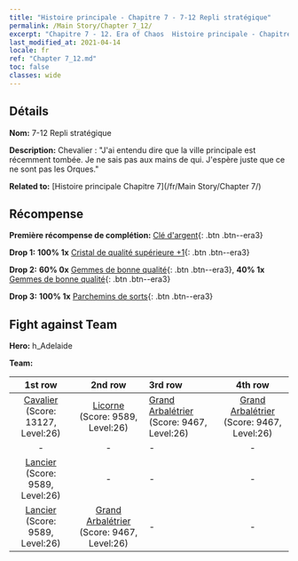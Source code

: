 ```yaml
---
title: "Histoire principale - Chapitre 7 - 7-12 Repli stratégique"
permalink: /Main Story/Chapter 7_12/
excerpt: "Chapitre 7 - 12. Era of Chaos  Histoire principale - Chapitre 7_12. 7-12 Repli stratégique"
last_modified_at: 2021-04-14
locale: fr
ref: "Chapter 7_12.md"
toc: false
classes: wide
---
```


## Détails

 **Nom:** 7-12 Repli stratégique

 **Description:** Chevalier : \"J'ai entendu dire que la ville principale est récemment tombée. Je ne sais pas aux mains de qui. J'espère juste que ce ne sont pas les Orques.\"

 **Related to:** [Histoire principale Chapitre 7](/fr/Main Story/Chapter 7/)

## Récompense

 **Première récompense de complétion:** [Clé d'argent](/fr/Items/con_693/){: .btn .btn--era3}

 **Drop 1:** **100% 1x** [Cristal de qualité supérieure +1](/fr/Items/mat_24/){: .btn .btn--era3}

 **Drop 2:** **60% 0x** [Gemmes de bonne qualité](/fr/Items/mat_16/){: .btn .btn--era3}, **40% 1x** [Gemmes de bonne qualité](/fr/Items/mat_16/){: .btn .btn--era3}

 **Drop 3:** **100% 1x** [Parchemins de sorts](/fr/Items/con_694/){: .btn .btn--era3}


## Fight against Team
 **Hero:** h_Adelaide

 **Team:**


  | 1st row | 2nd row | 3rd row | 4th row |
  |:----:|:----:|:----|:----:|
  | [Cavalier](/fr/units/Cavalier/) (Score: 13127, Level:26)  | [Licorne](/fr/units/Unicorn/) (Score: 9589, Level:26)  | [Grand Arbalétrier](/fr/units/Marksman/) (Score: 9467, Level:26)  | [Grand Arbalétrier](/fr/units/Marksman/) (Score: 9467, Level:26)  |
  | - | - | - | - |
  | [Lancier](/fr/units/Pikeman/) (Score: 9589, Level:26)  | - | - | - |
  | [Lancier](/fr/units/Pikeman/) (Score: 9589, Level:26)  | [Grand Arbalétrier](/fr/units/Marksman/) (Score: 9467, Level:26)  | - | - |


